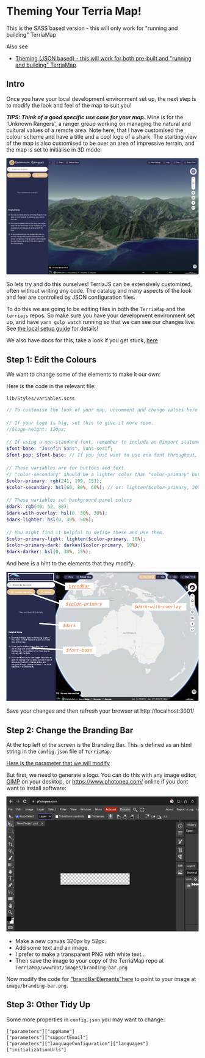 # Theming Your Terria Map!

This is the SASS based version - this will only work for "running and building" TerriaMap

Also see

- [Theming (JSON based) - this will work for both pre-built and "running and building" TerriaMap](theming-json-based.md)

## Intro

Once you have your local development environment set up, the next step is to modify the look and feel of the map to suit you!

**_TIPS: Think of a good specific use case for your map._** Mine is for the 'Unknown Rangers', a ranger group working on managing the natural and cultural values of a remote area. Note here, that I have customised the colour scheme and have a title and a cool logo of a shark. The starting view of the map is also customised to be over an area of impressive terrain, and the map is set to initialise in 3D mode:

![Alt text](assets/themed_map_example1.png)

So lets try and do this ourselves! TerriaJS can be extensively customized, often without writing any code. The catalog and many aspects of the look and feel are controlled by JSON configuration files.

To do this we are going to be editing files in both the `TerriaMap` and the `terriajs` repos. So make sure you have your development environment set up, and have `yarn gulp watch` running so that we can see our changes live. See [the local setup guide](foss4g-auckland-2023/build-your-own-terriamap/run-locally.md) for details!

We also have docs for this, take a look if you get stuck, [here](https://docs.terria.io/guide/customizing/)

## Step 1: Edit the Colours

We want to change some of the elements to make it our own:

Here is the code in the relevant file:

`lib/Styles/variables.scss`

```scss
// To customise the look of your map, uncomment and change values here and in lib/Views/global.scss

// If your logo is big, set this to give it more room.
//$logo-height: 120px;

// If using a non-standard font, remember to include an @import statement in global.scss
$font-base: "Josefin Sans", sans-serif;
$font-pop: $font-base; // If you just want to use one font throughout, do this.

// These variables are for buttons and text.
// "color-secondary" should be a lighter color than "color-primary" but still readable contrasted with white.
$color-primary: rgb(241, 199, 151);
$color-secondary: hsl(60, 80%, 60%); // or: lighten($color-primary, 20%);

// These variables set background panel colors
$dark: rgb(40, 52, 88);
$dark-with-overlay: hsl(0, 30%, 30%);
$dark-lighter: hsl(0, 30%, 50%);

// You might find it helpful to define these and use them.
$color-primary-light: lighten($color-primary, 10%);
$color-primary-dark: darken($color-primary, 10%);
$dark-darker: hsl(0, 30%, 15%);
```

And here is a hint to the elements that they modify:

<img src="assets/colours_examples.png" alt="Position of colours elements" width="600"/>

Save your changes and then refresh your browser at http://localhost:3001/

## Step 2: Change the Branding Bar

At the top left of the screen is the Branding Bar. This is defined as an html string in the `config.json` file of `TerriaMap`.

[Here is the parameter that we will modify](https://github.com/TerriaJS/TerriaMap/blob/14bf848b651a8403401f3c7a39f6a4075a0654c7/wwwroot/config.json#L47)

But first, we need to generate a logo.
You can do this with any image editor, [GIMP](https://www.gimp.org/downloads/) on your desktop, or https://www.photopea.com/ online if you dont want to install software:

<img src="assets/photopea_example.png" alt="Photopea Online Editor" width="600"/>

- Make a new canvas 320px by 52px.
- Add some text and an image.
- I prefer to make a transparent PNG with white text...
- Then save the image to your copy of the TerriaMap repo at `TerriaMap/wwwroot/images/branding-bar.png`

Now modify the code for
["brandBarElements"here](https://github.com/TerriaJS/TerriaMap/blob/14bf848b651a8403401f3c7a39f6a4075a0654c7/wwwroot/config.json#L47) to point to your image at `image/branding-bar.png`.

## Step 3: Other Tidy Up

Some more properties in `config.json` you may want to change:

```
["parameters"]["appName"]
["parameters"]["supportEmail"]
["parameters"]["languageConfiguration"]["languages"]
["initializationUrls"]
```
